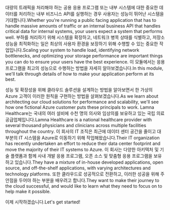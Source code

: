<span data-ttu-id="4b705-101">대량의 트래픽을 처리해야 하는 공용 응용 프로그램 또는 내부 시스템에 대한 중요한 데이터를 처리하는 내부 비즈니스 API를 실행하는 경우 사용자는 성능이 뛰어난 시스템을 기대합니다.</span><span class="sxs-lookup"><span data-stu-id="4b705-101">Whether you're running a public facing application that has to handle massive amounts of traffic or an internal business API that handles critical data for internal systems, your users expect a system that performs well.</span></span> <span data-ttu-id="4b705-102">부하를 처리하기 위해 시스템을 확장하고, 네트워크 병목 상태를 식별하고, 저장소 성능을 최적화하는 일은 최상의 사용자 환경을 보장하기 위해 수행할 수 있는 중요한 작업입니다.</span><span class="sxs-lookup"><span data-stu-id="4b705-102">Scaling your system to handle load, identifying network bottlenecks, and optimizing your storage performance are important things you can do to ensure your users have the best experience.</span></span> <span data-ttu-id="4b705-103">이 모듈에서는 응용 프로그램을 최고의 성능으로 수행하는 방법을 자세히 알아보겠습니다.</span><span class="sxs-lookup"><span data-stu-id="4b705-103">In this module, we'll talk through details of how to make your application perform at its best.</span></span>

<span data-ttu-id="4b705-104">성능 및 확장성을 위해 클라우드 솔루션을 설계하는 방법을 알아보면서 한 가상의 Azure 고객이 이러한 원칙을 구현하는 방법을 살펴보겠습니다.</span><span class="sxs-lookup"><span data-stu-id="4b705-104">As we learn about architecting our cloud solutions for performance and scalability, we'll see how one fictional Azure customer puts these principals to work.</span></span> <span data-ttu-id="4b705-105">Lamna Healthcare는 국내의 여러 설비에 수천 명의 의사와 임상의를 보유하고 있는 국립 의료 공급업체입니다.</span><span class="sxs-lookup"><span data-stu-id="4b705-105">Lamna Healthcare is a national healthcare provider with several thousand physicians and clinicians across multiple facilities throughout the country.</span></span> <span data-ttu-id="4b705-106">이 회사의 IT 조직은 최근에 데이터 센터 공간을 줄이고 대부분의 IT 시스템을 Azure로 이동하기 위해 작업해왔습니다.</span><span class="sxs-lookup"><span data-stu-id="4b705-106">Their IT organization has recently undertaken an effort to reduce their data center footprint and move the majority of their IT systems to Azure.</span></span> <span data-ttu-id="4b705-107">이 회사는 다양한 아키텍처 및 기술 플랫폼과 함께 사내 개발 응용 프로그램, 오픈 소스 및 맞춤형 응용 프로그램을 보유하고 있습니다.</span><span class="sxs-lookup"><span data-stu-id="4b705-107">They have a mixture of in-house developed applications, open source, and off-the-shelf applications, with varying architectures and technology platforms.</span></span> <span data-ttu-id="4b705-108">또한 클라우드로 성공적으로 전환하고, 이러한 성공을 위해 주안점을 두어야 하는 부분을 배우려고 합니다.</span><span class="sxs-lookup"><span data-stu-id="4b705-108">They want to make their journey to the cloud successful, and would like to learn what they need to focus on to help make it possible.</span></span>    

<span data-ttu-id="4b705-109">이제 시작하겠습니다.</span><span class="sxs-lookup"><span data-stu-id="4b705-109">Let's get started!</span></span>